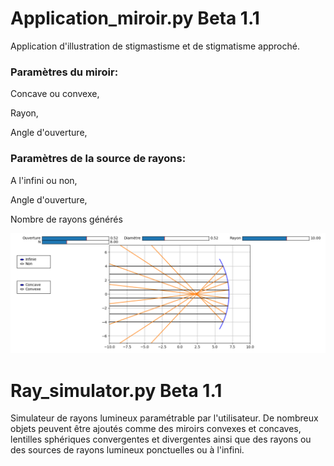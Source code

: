 # Application_miroir.py **Beta 1.1**
Application d'illustration de stigmastisme et de stigmatisme approché.

### Paramètres du miroir:
Concave ou convexe,

Rayon,

Angle d'ouverture,


### Paramètres de la source de rayons:
A l'infini ou non,

Angle d'ouverture,

Nombre de rayons générés

![Screenshot](application_miroir.png)

# Ray_simulator.py **Beta 1.1**
Simulateur de rayons lumineux paramétrable par l'utilisateur. De nombreux objets peuvent être ajoutés comme des miroirs convexes et concaves, lentilles sphériques convergentes et divergentes ainsi que des rayons ou des sources de rayons lumineux ponctuelles ou à l'infini.
